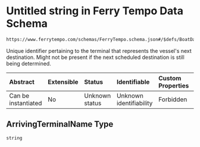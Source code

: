 # Untitled string in Ferry Tempo Data Schema

```txt
https://www.ferrytempo.com/schemas/FerryTempo.schema.json#/$defs/BoatData/properties/ArrivingTerminalName
```

Unique identifier pertaining to the terminal that represents the vessel's next destination. Might not be present if the next scheduled destination is still being determined.

| Abstract            | Extensible | Status         | Identifiable            | Custom Properties | Additional Properties | Access Restrictions | Defined In                                                                       |
| :------------------ | :--------- | :------------- | :---------------------- | :---------------- | :-------------------- | :------------------ | :------------------------------------------------------------------------------- |
| Can be instantiated | No         | Unknown status | Unknown identifiability | Forbidden         | Allowed               | none                | [FerryTempo.schema.json\*](../out/FerryTempo.schema.json "open original schema") |

## ArrivingTerminalName Type

`string`
